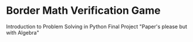 # Border Math Verification Game
Introduction to Problem Solving in Python Final Project
"Paper's please but with Algebra"
